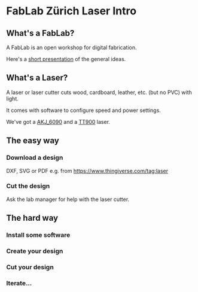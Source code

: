 # FabLab Zürich Laser Intro

## What's a FabLab?
A FabLab is an open workshop for digital fabrication.

Here's a [short presentation](http://www.tamberg.org/fablabzurich/2017/WasIstEinFabLab.pdf) of the general ideas.

## What's a Laser?
A laser or laser cutter cuts wood, cardboard, leather, etc. (but no PVC) with light.

It comes with software to configure speed and power settings.

We've got a [AKJ_6090](http://wiki.zurich.fablab.ch/AKJ_6090) and a [TT900](http://wiki.zurich.fablab.ch/TT900) laser.

## The easy way

### Download a design
DXF, SVG or PDF e.g. from https://www.thingiverse.com/tag:laser

### Cut the design
Ask the lab manager for help with the laser cutter.

## The hard way

### Install some software

### Create your design

### Cut your design

### Iterate...

